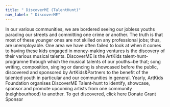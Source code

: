 ```yaml
---
title: " DiscoverME (TalentHunt)"
nav_label: " DiscoverME"
---
```

In our various communities, we are bordered seeing our jobless youths parading our streets and committing one crime or another. The truth is that most of these younger ones are not skilled on any professional jobs; thus, are unemployable. 
One area we have often failed to look at when it comes to having these kids engaged in money-making ventures is the discovery of their various musical talents. 
DiscoverME is the ArtKids talent-hunt-programne through which the musical talents of our youths~be that; song writing, composition, singing or dancing is showcased before the public, discovered and sponsored by ArtKids&Partners to the benefit of the talented youth in particular and our communities in general. 
Yearly, ArtKids Foundation organises DiscoverME Talent-hunt to identify, showcase, sponsor and promote upcoming artists from one community (neighbourhood) to another.
To get discovered, click here
Donate
Grant
Sponsor